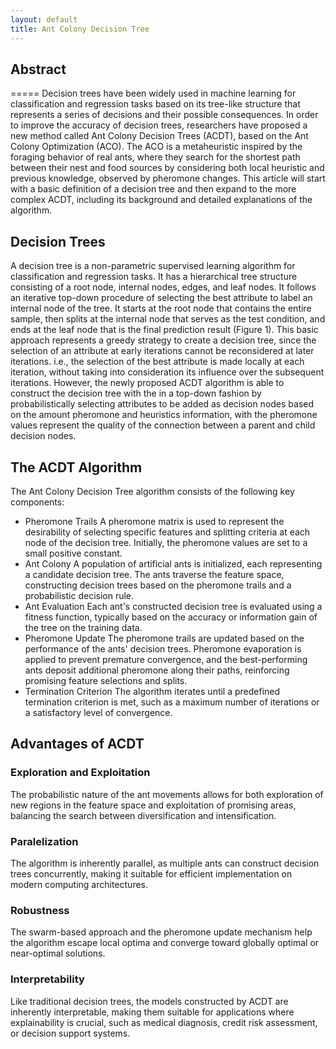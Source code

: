 ```yaml
---
layout: default
title: Ant Colony Decision Tree
---
```



## Abstract
=====
Decision trees have been widely used in machine learning for classification and regression tasks based on its tree-like structure that represents a series of decisions and their possible consequences. In order to improve the accuracy of decision trees, researchers have proposed a new method called Ant Colony Decision Trees (ACDT), based on the Ant Colony Optimization (ACO). The ACO is a metaheuristic inspired by the foraging behavior of real ants, where they search for the shortest path between their nest and food sources by considering both local heuristic and previous knowledge, observed by pheromone changes. This article will start with a basic definition of a decision tree and then expand to the more complex ACDT, including its background and detailed explanations of the algorithm. 


## Decision Trees
A decision tree is a non-parametric supervised learning algorithm for classification and regression tasks. It has a hierarchical tree structure consisting of a root node, internal nodes, edges, and leaf nodes. It follows an iterative top-down procedure of selecting the best attribute to label an internal node of the tree. It starts at the root node that contains the entire sample, then splits at the internal node that serves as the test condition, and ends at the leaf node that is the final prediction result (Figure 1). This basic approach represents a greedy strategy to create a decision tree, since the selection of an attribute at early iterations cannot be reconsidered at later iterations. i.e., the selection of the best attribute is made locally at each iteration, without taking into consideration its influence over the subsequent iterations. However, the newly proposed ACDT algorithm is able to construct the decision tree with the in a top-down fashion by probabilistically selecting attributes to be added as decision nodes based on the amount pheromone and heuristics information, with the pheromone values represent the quality of the connection between a parent and child decision nodes.

## The ACDT Algorithm
The Ant Colony Decision Tree algorithm consists of the following key components:
* Pheromone Trails
A pheromone matrix is used to represent the desirability of selecting specific features and splitting criteria at each node of the decision tree. Initially, the pheromone values are set to a small positive constant.
* Ant Colony
A population of artificial ants is initialized, each representing a candidate decision tree. The ants traverse the feature space, constructing decision trees based on the pheromone trails and a probabilistic decision rule.
* Ant Evaluation
Each ant's constructed decision tree is evaluated using a fitness function, typically based on the accuracy or information gain of the tree on the training data.
*  Pheromone Update
The pheromone trails are updated based on the performance of the ants' decision trees. Pheromone evaporation is applied to prevent premature convergence, and the best-performing ants deposit additional pheromone along their paths, reinforcing promising feature selections and splits.
*  Termination Criterion
The algorithm iterates until a predefined termination criterion is met, such as a maximum number of iterations or a satisfactory level of convergence.

## Advantages of ACDT
### Exploration and Exploitation
The probabilistic nature of the ant movements allows for both exploration of new regions in the feature space and exploitation of promising areas, balancing the search between diversification and intensification.
### Paralelization
The algorithm is inherently parallel, as multiple ants can construct decision trees concurrently, making it suitable for efficient implementation on modern computing architectures.
### Robustness
The swarm-based approach and the pheromone update mechanism help the algorithm escape local optima and converge toward globally optimal or near-optimal solutions.
### Interpretability
Like traditional decision trees, the models constructed by ACDT are inherently interpretable, making them suitable for applications where explainability is crucial, such as medical diagnosis, credit risk assessment, or decision support systems.
